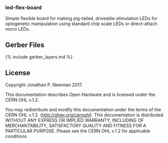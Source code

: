 ### led-flex-board
Simple flexible board for making pig-tailed, driveable stimulation LEDs for
optogenetic manipulation using standard chip scale LEDs or direct-attach micro
LEDs.

## Gerber Files
{% include gerber_layers.md %}

## License
Copyright Jonathan P. Newman 2017.

This documentation describes Open Hardware and is licensed under the
CERN OHL v.1.2.

You may redistribute and modify this documentation under the terms of the CERN
OHL v.1.2. (http://ohwr.org/cernohl). This documentation is distributed WITHOUT
ANY EXPRESS OR IMPLIED WARRANTY, INCLUDING OF MERCHANTABILITY, SATISFACTORY
QUALITY AND FITNESS FOR A PARTICULAR PURPOSE. Please see the CERN OHL v.1.2 for
applicable conditions
